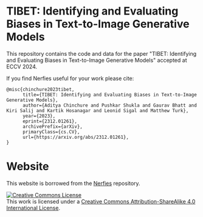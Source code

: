 # TIBET: Identifying and Evaluating Biases in Text-to-Image Generative Models

This repository contains the code and data for the paper "TIBET: Identifying and Evaluating Biases in Text-to-Image Generative Models" accepted at ECCV 2024.

If you find Nerfies useful for your work please cite:
```
@misc{chinchure2023tibet,
      title={TIBET: Identifying and Evaluating Biases in Text-to-Image Generative Models}, 
      author={Aditya Chinchure and Pushkar Shukla and Gaurav Bhatt and Kiri Salij and Kartik Hosanagar and Leonid Sigal and Matthew Turk},
      year={2023},
      eprint={2312.01261},
      archivePrefix={arXiv},
      primaryClass={cs.CV},
      url={https://arxiv.org/abs/2312.01261}, 
}
```

# Website 
This website is borrowed from the [Nerfies](https://github.com/nerfies/nerfies.github.io) repository.

<a rel="license" href="http://creativecommons.org/licenses/by-sa/4.0/"><img alt="Creative Commons License" style="border-width:0" src="https://i.creativecommons.org/l/by-sa/4.0/88x31.png" /></a><br />This work is licensed under a <a rel="license" href="http://creativecommons.org/licenses/by-sa/4.0/">Creative Commons Attribution-ShareAlike 4.0 International License</a>.

